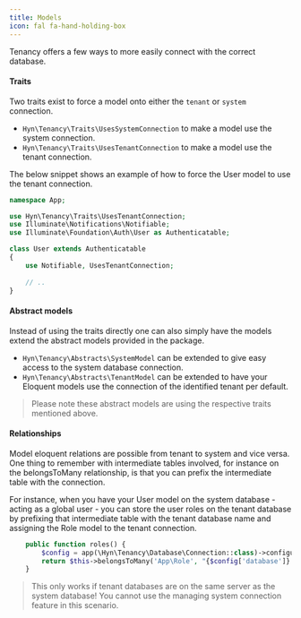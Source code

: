 ```yaml
---
title: Models
icon: fal fa-hand-holding-box
---
```


Tenancy offers a few ways to more easily connect with the correct database.

#### Traits

Two traits exist to force a model onto either the `tenant` or `system` connection.

- `Hyn\Tenancy\Traits\UsesSystemConnection` to make a model use the system connection.
- `Hyn\Tenancy\Traits\UsesTenantConnection` to make a model use the tenant connection.

The below snippet shows an example of how to force the User model to use the tenant
connection.

```php
namespace App;

use Hyn\Tenancy\Traits\UsesTenantConnection;
use Illuminate\Notifications\Notifiable;
use Illuminate\Foundation\Auth\User as Authenticatable;

class User extends Authenticatable
{
    use Notifiable, UsesTenantConnection;
    
    // ..
}
```

#### Abstract models

Instead of using the traits directly one can also simply have the models extend the abstract
models provided in the package.

- `Hyn\Tenancy\Abstracts\SystemModel` can be extended to give easy access to 
the system database connection.
- `Hyn\Tenancy\Abstracts\TenantModel` can be extended to have your Eloquent models 
use the connection of the identified tenant per default.

> Please note these abstract models are using the respective traits mentioned above.

#### Relationships

Model eloquent relations are possible from tenant to system and vice versa. One thing to remember
with intermediate tables involved, for instance on the belongsToMany relationship, is that you can
prefix the intermediate table with the connection. 
 
For instance, when you have your User model on the system database - acting as a global user - you can
store the user roles on the tenant database by prefixing that intermediate table with the tenant database
name and assigning the Role model to the tenant connection. 

```php
    public function roles() {
        $config = app(\Hyn\Tenancy\Database\Connection::class)->configuration();
        return $this->belongsToMany('App\Role', "{$config['database']}.role_user");
    }
```

> This only works if tenant databases are on the same server as the system database! You cannot
use the managing system connection feature in this scenario.
